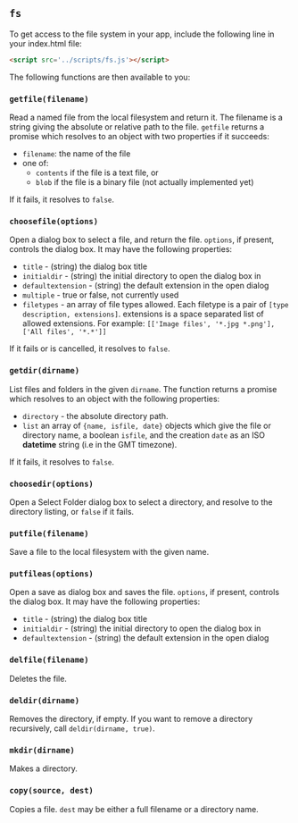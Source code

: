 ## `fs`

To get access to the file system in your app, include the following line in your index.html file:
```html
<script src='../scripts/fs.js'></script>
```

The following functions are then available to you:

### `getfile(filename)` 
Read a named file from the local filesystem and return it. The filename is a string giving the absolute or relative path to the file. `getfile` returns a promise which resolves to an object with two properties if it succeeds:
* `filename`: the name of the file
* one of:
  - `contents` if the file is a text file, or
  - `blob` if the file is a binary file (not actually implemented yet)

If it fails, it resolves to `false`. 
### `choosefile(options)` 
Open a dialog box to select a file, and return the file. `options`, if present,  controls the dialog box. It may have the following properties:
* `title` - (string) the dialog box title
* `initialdir` - (string) the initial directory to open the dialog box in
* `defaultextension` - (string) the default extension in the open dialog
* `multiple` - true or false, not currently used
* `filetypes` - an array of file types allowed. Each filetype is a pair of `[type description, extensions]`.
            extensions is a space separated list of allowed extensions. For example:
           `[['Image files', '*.jpg *.png'], ['All files', '*.*']]`

If it fails or is cancelled, it resolves to `false`. 
### `getdir(dirname)` 
List files and folders in the given `dirname`. The function returns a promise which resolves to an object with the following properties:
* `directory` - the absolute directory path. 
* `list` an array of  `{name, isfile, date}` objects which give the file or directory name, a boolean `isfile`, and the creation `date` as an ISO **datetime** string (i.e in the GMT timezone).

If it fails, it resolves to `false`.	
### `choosedir(options)` 
Open a Select Folder dialog box to select a directory, and resolve to the directory listing, or `false` if it fails. 
### `putfile(filename)` 
Save a file to the local filesystem with the given name.
### `putfileas(options)` 
Open a save as dialog box and saves the file. `options`, if present,  controls the dialog box. It may have the following properties:
* `title` - (string) the dialog box title
* `initialdir` - (string) the initial directory to open the dialog box in
* `defaultextension` - (string) the default extension in the open dialog

### `delfile(filename)` 
Deletes the file.
### `deldir(dirname)` 
Removes the directory, if empty. If you want to remove a directory recursively, call `deldir(dirname, true)`.
### `mkdir(dirname)` 
Makes a directory.
### `copy(source, dest)` 
Copies a file. `dest` may be either a full filename or a directory name. 